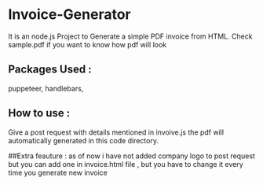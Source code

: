 # Invoice-Generator

It is an node.js Project to Generate a simple PDF invoice from HTML.
Check sample.pdf if you want to know how pdf will look 

## Packages Used :

puppeteer, handlebars, 

## How to use :

Give a post request with details mentioned in invoive.js the pdf will automatically generated in this code directory.

##Extra feauture :
as of now i have not added company logo to post request but you can add one in invoice.html file , but you have to change it every time you generate new invoice

